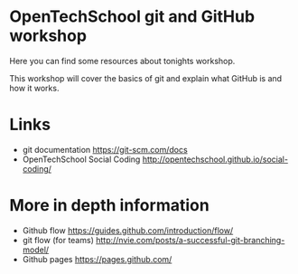 # OpenTechSchool git and GitHub workshop
Here you can find some resources about tonights workshop.

This workshop will cover the basics of git and explain what GitHub is and how it works.

# Links
- git documentation https://git-scm.com/docs
- OpenTechSchool Social Coding http://opentechschool.github.io/social-coding/
# More in depth information
- Github flow https://guides.github.com/introduction/flow/
- git flow (for teams) http://nvie.com/posts/a-successful-git-branching-model/
- Github pages https://pages.github.com/
